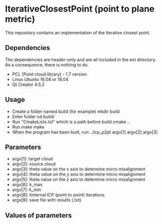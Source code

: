 # IterativeClosestPoint (point to plane metric) #

This repository contains an implementation of the Iterative closest point. 

## Dependencies ##

The dependencies are header-only and are all included in the ext directory. As a consequence, there is nothing to do.

* PCL (Point cloud library) - 1.7 version
* Linux Ubuntu 16.04 or 18.04
* Qt Creator 4.5.2

## Usage ##

* Create a folder named build (for example)
mkdir build
* Enter folder
cd build/
* Run "CmakeLists.txt" which is a path before build
cmake ..
* Run make
make
* When the program has been built, run: 
./icp_p2pt argv[1] argv[2] argv[3]

## Parameters ##
* argv[1]: target cloud
* argv[2]: source cloud
* argv[3]: theta value on the x axis to determine micro misalignment
* argv[4]: theta value on the y axis to determine micro misalignment
* argv[5]: theta value on the z axis to determine micro misalignment
* argv[6]: k_max
* argv[7]: k_min
* argv[8]: tinternal ICP (point to point) iterations
* argv[9]: save file with results (.txt)


## Values of parameters

